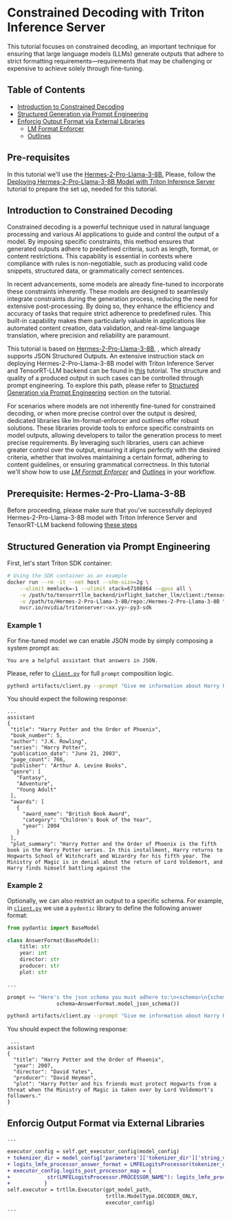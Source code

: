 <!--
# Copyright 2024, NVIDIA CORPORATION & AFFILIATES. All rights reserved.
#
# Redistribution and use in source and binary forms, with or without
# modification, are permitted provided that the following conditions
# are met:
#  * Redistributions of source code must retain the above copyright
#    notice, this list of conditions and the following disclaimer.
#  * Redistributions in binary form must reproduce the above copyright
#    notice, this list of conditions and the following disclaimer in the
#    documentation and/or other materials provided with the distribution.
#  * Neither the name of NVIDIA CORPORATION nor the names of its
#    contributors may be used to endorse or promote products derived
#    from this software without specific prior written permission.
#
# THIS SOFTWARE IS PROVIDED BY THE COPYRIGHT HOLDERS ``AS IS'' AND ANY
# EXPRESS OR IMPLIED WARRANTIES, INCLUDING, BUT NOT LIMITED TO, THE
# IMPLIED WARRANTIES OF MERCHANTABILITY AND FITNESS FOR A PARTICULAR
# PURPOSE ARE DISCLAIMED.  IN NO EVENT SHALL THE COPYRIGHT OWNER OR
# CONTRIBUTORS BE LIABLE FOR ANY DIRECT, INDIRECT, INCIDENTAL, SPECIAL,
# EXEMPLARY, OR CONSEQUENTIAL DAMAGES (INCLUDING, BUT NOT LIMITED TO,
# PROCUREMENT OF SUBSTITUTE GOODS OR SERVICES; LOSS OF USE, DATA, OR
# PROFITS; OR BUSINESS INTERRUPTION) HOWEVER CAUSED AND ON ANY THEORY
# OF LIABILITY, WHETHER IN CONTRACT, STRICT LIABILITY, OR TORT
# (INCLUDING NEGLIGENCE OR OTHERWISE) ARISING IN ANY WAY OUT OF THE USE
# OF THIS SOFTWARE, EVEN IF ADVISED OF THE POSSIBILITY OF SUCH DAMAGE.
-->

# Constrained Decoding with Triton Inference Server

This tutorial focuses on constrained decoding, an important technique for
ensuring that large language models (LLMs) generate outputs that adhere
to strict formatting requirements—requirements that may be challenging or
expensive to achieve solely through fine-tuning.

## Table of Contents

- [Introduction to Constrained Decoding](#introduction-to-constrained-decoding)
- [Structured Generation via Prompt Engineering](#structured-generation-via-prompt-engineering)
- [Enforcig Output Format via External Libraries](#enforcig-output-format-via-external-libraries)
    * [LM Format Enforcer](#lm-format-enforcer)
    * [Outlines](#outlines)

## Pre-requisites

In this tutorial we'll use the [Hermes-2-Pro-Llama-3-8B.](https://huggingface.co/NousResearch/Hermes-2-Pro-Llama-3-8B)
Please, follow the [Deploying Hermes-2-Pro-Llama-3-8B Model with Triton Inference Server](../../Popular_Models_Guide/Hermes-2-Pro-Llama-3-8B/README.md)
tutorial to prepare the set up, needed for this tutorial.

## Introduction to Constrained Decoding

Constrained decoding is a powerful technique used in natural language processing
and various AI applications to guide and control the output of a model.
By imposing specific constraints, this method ensures that generated outputs
adhere to predefined criteria, such as length, format, or content restrictions.
This capability is essential in contexts where compliance with rules
is non-negotiable, such as producing valid code snippets, structured data,
or grammatically correct sentences.

In recent advancements, some models are already fine-tuned to incorporate
these constraints inherently. These models are designed
to seamlessly integrate constraints during the generation process, reducing
the need for extensive post-processing. By doing so, they enhance the efficiency
and accuracy of tasks that require strict adherence to predefined rules.
This built-in capability makes them particularly valuable in applications
like automated content creation, data validation, and real-time language
translation, where precision and reliability are paramount.

This tutorial is based on [Hermes-2-Pro-Llama-3-8B](https://huggingface.co/NousResearch/Hermes-2-Pro-Llama-3-8B),
, which already supports JSON Structured Outputs. An extensive instruction stack
on deploying Hermes-2-Pro-Llama-3-8B model with Triton Inference Server and
TensorRT-LLM backend can be found in [this](../../Popular_Models_Guide/Hermes-2-Pro-Llama-3-8B/README.md)
tutorial. The structure and quality of a produced output in such cases can be
controlled through prompt engineering. To explore this path, please refer to
[Structured Generation via Prompt Engineering](#structured-generation-via-prompt-engineering)
section on the tutorial.

For scenarios where models are not inherently fine-tuned for
constrained decoding, or when more precise control over the output is desired,
dedicated libraries like lm-format-enforcer and outlines offer robust solutions.
These libraries provide tools to enforce specific constraints on model outputs,
allowing developers to tailor the generation process to meet precise
requirements. By leveraging such libraries, users can achieve greater
control over the output, ensuring it aligns perfectly with the desired criteria,
whether that involves maintaining a certain format, adhering to content
guidelines, or ensuring grammatical correctness. In this tutorial we'll show
how to use [*LM Format Enforcer*](https://github.com/noamgat/lm-format-enforcer?tab=readme-ov-file)
and [*Outlines*](https://github.com/outlines-dev/outlines?tab=readme-ov-file)
in your workflow.

## Prerequisite: Hermes-2-Pro-Llama-3-8B

Before proceeding, please make sure that you've successfully deployed
Hermes-2-Pro-Llama-3-8B model with Triton Inference Server and
TensorRT-LLM backend following [these steps](../../Popular_Models_Guide/Hermes-2-Pro-Llama-3-8B/README.md)

## Structured Generation via Prompt Engineering

First, let's start Triton SDK container:
```bash
# Using the SDK container as an example
docker run --rm -it --net host --shm-size=2g \
    --ulimit memlock=-1 --ulimit stack=67108864 --gpus all \
    -v /path/to/tensorrtllm_backend/inflight_batcher_llm/client:/tensorrtllm_client \
    -v /path/to/Hermes-2-Pro-Llama-3-8B/repo:/Hermes-2-Pro-Llama-3-8B \
    nvcr.io/nvidia/tritonserver:<xx.yy>-py3-sdk
```
### Example 1

For fine-tuned model we can enable JSON mode by simply composing a system prompt
as:

```
You are a helpful assistant that answers in JSON.
```
Please, refer to [`client.py`](./artifacts/client.py) for full `prompt`
composition logic.

```bash
python3 artifacts/client.py --prompt "Give me information about Harry Potter and the Order of Phoenix" -o 200
```
You should expect the following response:

 ```
 ...
assistant
{
  "title": "Harry Potter and the Order of Phoenix",
  "book_number": 5,
  "author": "J.K. Rowling",
  "series": "Harry Potter",
  "publication_date": "June 21, 2003",
  "page_count": 766,
  "publisher": "Arthur A. Levine Books",
  "genre": [
    "Fantasy",
    "Adventure",
    "Young Adult"
  ],
  "awards": [
    {
      "award_name": "British Book Award",
      "category": "Children's Book of the Year",
      "year": 2004
    }
  ],
  "plot_summary": "Harry Potter and the Order of Phoenix is the fifth book in the Harry Potter series. In this installment, Harry returns to Hogwarts School of Witchcraft and Wizardry for his fifth year. The Ministry of Magic is in denial about the return of Lord Voldemort, and Harry finds himself battling against the

```

### Example 2

Optionally, we can also restrict an output to a specific schema. For example,
in [`client.py`](./artifacts/client.py) we use a `pydentic` library to define the
following answer format:

```python
from pydantic import BaseModel

class AnswerFormat(BaseModel):
    title: str
    year: int
    director: str
    producer: str
    plot: str

...

prompt += "Here's the json schema you must adhere to:\n<schema>\n{schema}\n</schema>".format(
                schema=AnswerFormat.model_json_schema())

```

```bash
python3 artifacts/client.py --prompt "Give me information about Harry Potter and the Order of Phoenix" -o 200 --use-schema
```
You should expect the following response:

```
 ...
assistant
{
  "title": "Harry Potter and the Order of Phoenix",
  "year": 2007,
  "director": "David Yates",
  "producer": "David Heyman",
  "plot": "Harry Potter and his friends must protect Hogwarts from a threat when the Ministry of Magic is taken over by Lord Voldemort's followers."
}

```

## Enforcig Output Format via External Libraries

```diff
...

executor_config = self.get_executor_config(model_config)
+ tokenizer_dir = model_config['parameters']['tokenizer_dir']['string_value']
+ logits_lmfe_processor_answer_format = LMFELogitsProcessor(tokenizer_dir, AnswerFormat.model_json_schema())
+ executor_config.logits_post_processor_map = {
+            str(LMFELogitsProcessor.PROCESSOR_NAME"): logits_lmfe_processor_answer_format
+           }
self.executor = trtllm.Executor(gpt_model_path,
                                trtllm.ModelType.DECODER_ONLY,
                                executor_config)
...
```


